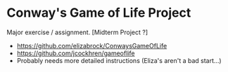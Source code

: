 # Conway's Game of Life Project

Major exercise / assignment. [Midterm Project ?]
* https://github.com/elizabrock/ConwaysGameOfLife
* https://github.com/jcockhren/gameoflife
* Probably needs more detailed instructions (Eliza's aren't a bad start...)
